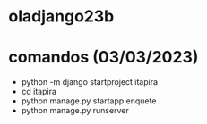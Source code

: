 # oladjango23b

# comandos (03/03/2023)
- python -m django startproject itapira
- cd itapira
- python manage.py startapp enquete
- python manage.py runserver 
